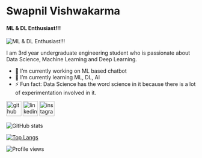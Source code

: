 # Swapnil Vishwakarma
#### ML & DL Enthusiast!!!
![ML & DL Enthusiast!!!](https://www.iyrix.com/wp-content/uploads/2019/11/Machine-learning-banner.png)

I am 3rd year undergraduate engineering student who is passionate about Data Science, Machine Learning and Deep Learning.

- 🔭 I’m currently working on ML based chatbot 
- 🌱 I’m currently learning ML, DL, AI 
- ⚡ Fun fact: Data Science has the word science in it because there is a lot of experimentation involved in it. 


[<img src='https://cdn.jsdelivr.net/npm/simple-icons@3.0.1/icons/github.svg' alt='github' height='40'>](https://github.com/swapnilvishwakarma)  [<img src='https://cdn.jsdelivr.net/npm/simple-icons@3.0.1/icons/linkedin.svg' alt='linkedin' height='40'>](https://www.linkedin.com/in/swapnil-vishwakarma/)  [<img src='https://cdn.jsdelivr.net/npm/simple-icons@3.0.1/icons/instagram.svg' alt='instagram' height='40'>](https://www.instagram.com/swapnilvishwakarma_/)  

![GitHub stats](https://github-readme-stats.vercel.app/api?username=swapnilvishwakarma&show_icons=true)  

[![Top Langs](https://github-readme-stats.vercel.app/api/top-langs/?username=swapnilvishwakarma)](https://github.com/anuraghazra/github-readme-stats)

![Profile views](https://gpvc.arturio.dev/swapnilvishwakarma)  
